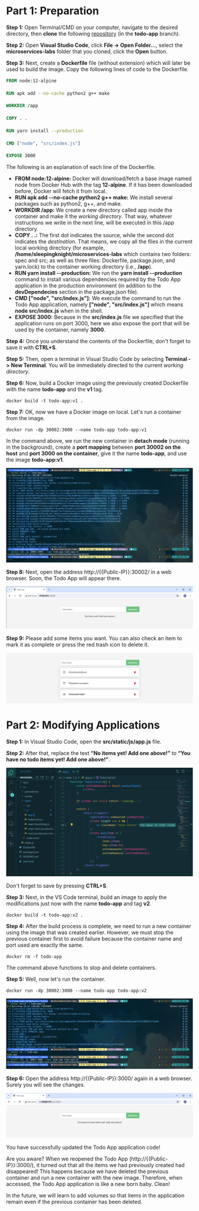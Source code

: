 # Part 1: Preparation

**Step 1:** Open Terminal/CMD on your computer, navigate to the desired directory, then **clone** the following [repository](https://github.com/kandlagifari/microservices-labs/tree/todo-app) (in the **todo-app** branch).

**Step 2:** Open **Visual Studio Code**, click **File -> Open Folder…**, select the **microservices-labs** folder that you cloned, click the **Open** button.

**Step 3:** Next, create a **Dockerfile** file (without extension) which will later be used to build the image. Copy the following lines of code to the Dockerfile.
```Dockerfile
FROM node:12-alpine

RUN apk add --no-cache python2 g++ make

WORKDIR /app

COPY . .

RUN yarn install --production

CMD ["node", "src/index.js"]

EXPOSE 3000
```

The following is an explanation of each line of the Dockerfile.
- **FROM node:12-alpine:** Docker will download/fetch a base image named node from Docker Hub with the tag **12-alpine**. If it has been downloaded before, Docker will fetch it from local.
- **RUN apk add --no-cache python2 g++ make:** We install several packages such as python2, g++, and make.
- **WORKDIR /app:** We create a new directory called app inside the container and make it the *working directory*. That way, whatever instructions we write in the next line, will be executed in this /app directory.
- **COPY . .:** The first dot indicates the source, while the second dot indicates the *destination*. That means, we copy all the files in the current local working directory (for example, **/home/sleepingknight/microservices-labs** which contains two folders: spec and src; as well as three files: Dockerfile, package.json, and yarn.lock) to the container working directory (i.e., **/app**).
- **RUN yarn install --production:** We run the **yarn install --production** command to install various dependencies required by the Todo App application in the production environment (in addition to the **devDependecies** section in the package.json file).
- **CMD ["node", "src/index.js"]:** We execute the command to run the Todo App application, namely **["node", "src/index.js"]** which means **node src/index.js** when in the shell.
- **EXPOSE 3000:** Because in the **src/index.js** file we specified that the application runs on port 3000, here we also expose the port that will be used by the container, namely **3000**.

**Step 4:** Once you understand the contents of the Dockerfile, don't forget to save it with **CTRL+S**. 

**Step 5:** Then, open a terminal in Visual Studio Code by selecting **Terminal -> New Terminal**. You will be immediately directed to the current *working directory*.

**Step 6:** Now, build a Docker image using the previously created Dockerfile with the name **todo-app** and the **v1** tag.
```shell
docker build -t todo-app:v1 .
```

**Step 7:** OK, now we have a Docker image on local. Let's run a container from the image.
```shell
docker run -dp 30002:3000 --name todo-app todo-app:v1
```

In the command above, we run the new container in **detach mode** (running in the background), create a **port mapping** between **port 30002 on the host** and **port 3000 on the container**, give it the name **todo-app**, and use the image **todo-app:v1**.

![Alt text](pics/01_build-run.png)

**Step 8:** Next, open the address http://{{Public-IP}}:30002/ in a web browser. Soon, the Todo App will appear there.

![Alt text](pics/02_todo-app.png)

**Step 9:** Please add some items you want. You can also check an item to mark it as complete or press the red trash icon to delete it.

![Alt text](pics/03_add-note.png)


# Part 2: Modifying Applications

**Step 1:** In Visual Studio Code, open the **src/static/js/app.js** file.

**Step 2:** After that, replace the text **“No items yet! Add one above!”** to **“You have no todo items yet! Add one above!”**.

![Alt text](pics/04_update-code.png)

Don't forget to save by pressing **CTRL+S**.

**Step 3:** Next, in the VS Code terminal, build an image to apply the modifications just now with the name **todo-app** and tag **v2**.
```shell
docker build -t todo-app:v2 .
```

**Step 4:** After the build process is complete, we need to run a new container using the image that was created earlier. However, we must stop the previous container first to avoid failure because the container name and port used are exactly the same.
```shell
docker rm -f todo-app
```
The command above functions to stop and delete containers.

**Step 5:** Well, now let's run the container.
```shell
docker run -dp 30002:3000 --name todo-app todo-app:v2
```

![Alt text](pics/05_build-run-2.png)

**Step 6:** Open the address http://{{Public-IP}}:3000/ again in a web browser. Surely you will see the changes.

![Alt text](pics/06_todo-app-2.png)

You have successfully updated the Todo App application code!

Are you aware? When we reopened the Todo App (http://{{Public-IP}}:3000/), it turned out that all the items we had previously created had disappeared! This happens because we have deleted the previous container and run a new container with the new image. Therefore, when accessed, the Todo App application is like a new born baby. Clean!

In the future, we will learn to add volumes so that items in the application remain even if the previous container has been deleted.
